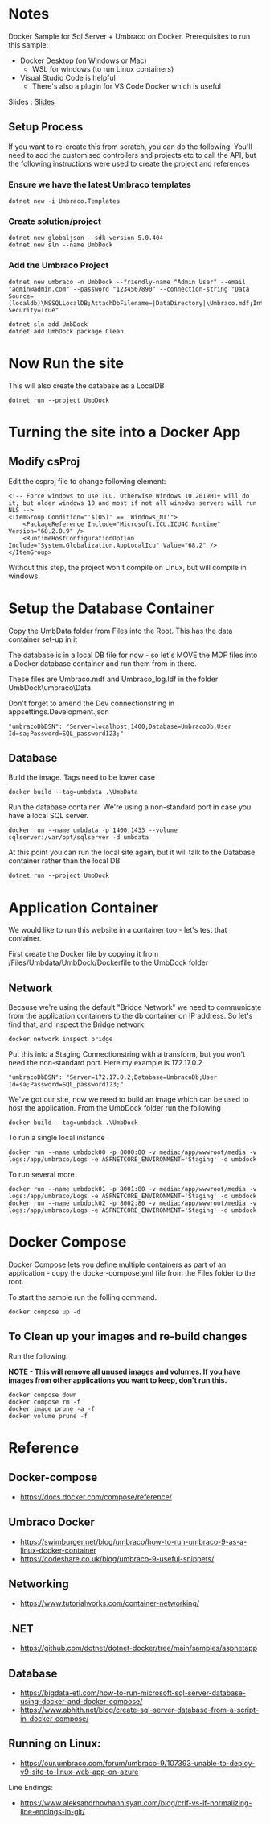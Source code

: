 # Notes

Docker Sample for Sql Server + Umbraco on Docker. Prerequisites to run this sample:

- Docker Desktop (on Windows or Mac)
    - WSL for windows (to run Linux containers)
- Visual Studio Code is helpful
    - There's also a plugin for VS Code Docker which is useful


Slides : [Slides](https://docs.google.com/presentation/d/1RhfTbOapkVlpEyAjJs80bQEh4oOKxCMD7Y8lyB3sL7E/edit?usp=sharing)

## Setup Process

If you want to re-create this from scratch, you can do the following. You'll need to add the customised controllers and projects etc to call the API, but the following instructions were used to create the project and references

### Ensure we have the latest Umbraco templates
    dotnet new -i Umbraco.Templates

### Create solution/project
    dotnet new globaljson --sdk-version 5.0.404
    dotnet new sln --name UmbDock

### Add the Umbraco Project


    dotnet new umbraco -n UmbDock --friendly-name "Admin User" --email "admin@admin.com" --password "1234567890" --connection-string "Data Source=(localdb)\MSSQLLocalDB;AttachDbFilename=|DataDirectory|\Umbraco.mdf;Integrated Security=True"

    dotnet sln add UmbDock
    dotnet add UmbDock package Clean

# Now Run the site

This will also create the database as a LocalDB

    dotnet run --project UmbDock

# Turning the site into a Docker App

## Modify csProj

Edit the csproj file to change following element:

    <!-- Force windows to use ICU. Otherwise Windows 10 2019H1+ will do it, but older windows 10 and most if not all winodws servers will run NLS -->
    <ItemGroup Condition="'$(OS)' == 'Windows_NT'">
        <PackageReference Include="Microsoft.ICU.ICU4C.Runtime" Version="68.2.0.9" />
        <RuntimeHostConfigurationOption Include="System.Globalization.AppLocalIcu" Value="68.2" />
    </ItemGroup>

Without this step, the project won't compile on Linux, but will compile in windows.

# Setup the Database Container

Copy the UmbData folder from Files into the Root. This has the data container set-up in it

The database is in a local DB file for now - so let's MOVE the MDF files into a Docker database container and run them from in there.

These files are Umbraco.mdf and Umbraco_log.ldf in the folder UmbDock\umbraco\Data

Don't forget to amend the Dev connectionstring in appsettings.Development.json

    "umbracoDbDSN": "Server=localhost,1400;Database=UmbracoDb;User Id=sa;Password=SQL_password123;"


## Database

Build the image. Tags need to be lower case

    docker build --tag=umbdata .\UmbData

Run the database container. We're using a non-standard port in case you have a local SQL server.

    docker run --name umbdata -p 1400:1433 --volume sqlserver:/var/opt/sqlserver -d umbdata

At this point you can run the local site again, but it will talk to the Database container rather than the local DB

    dotnet run --project UmbDock

# Application Container

We would like to run this website in a container too - let's test that container.

First create the Docker file by copying it from /Files/Umbdata/UmbDock/Dockerfile to the UmbDock folder

## Network

Because we're using the default "Bridge Network" we need to communicate from the application containers to the db container on IP address. So let's find that, and inspect the Bridge network.

    docker network inspect bridge

Put this into a Staging Connectionstring with a transform, but you won't need the non-standard port. Here my example is 172.17.0.2

    "umbracoDbDSN": "Server=172.17.0.2;Database=UmbracoDb;User Id=sa;Password=SQL_password123;"


We've got our site, now we need to build an image which can be used to host the application. From the UmbDock folder run the following

    docker build --tag=umbdock .\UmbDock

To run a single local instance

    docker run --name umbdock00 -p 8000:80 -v media:/app/wwwroot/media -v logs:/app/umbraco/Logs -e ASPNETCORE_ENVIRONMENT='Staging' -d umbdock

To run several more

    docker run --name umbdock01 -p 8001:80 -v media:/app/wwwroot/media -v logs:/app/umbraco/Logs -e ASPNETCORE_ENVIRONMENT='Staging' -d umbdock
    docker run --name umbdock02 -p 8002:80 -v media:/app/wwwroot/media -v logs:/app/umbraco/Logs -e ASPNETCORE_ENVIRONMENT='Staging' -d umbdock


# Docker Compose

Docker Compose lets you define multiple containers as part of an application - copy the docker-compose.yml file from the Files folder to the root.

To start the sample run the folling command. 

    docker compose up -d

## To Clean up your images and re-build changes

Run the following. 

**NOTE - This will remove all unused images and volumes. If you have images from other applications you want to keep, don't run this.**

    docker compose down
    docker compose rm -f
    docker image prune -a -f 
    docker volume prune -f 



# Reference

## Docker-compose 

- https://docs.docker.com/compose/reference/

## Umbraco Docker    

- https://swimburger.net/blog/umbraco/how-to-run-umbraco-9-as-a-linux-docker-container
- https://codeshare.co.uk/blog/umbraco-9-useful-snippets/    

## Networking
    
- https://www.tutorialworks.com/container-networking/

## .NET
    
- https://github.com/dotnet/dotnet-docker/tree/main/samples/aspnetapp

## Database
    
- https://bigdata-etl.com/how-to-run-microsoft-sql-server-database-using-docker-and-docker-compose/
- https://www.abhith.net/blog/create-sql-server-database-from-a-script-in-docker-compose/

## Running on Linux:

- https://our.umbraco.com/forum/umbraco-9/107393-unable-to-deploy-v9-site-to-linux-web-app-on-azure

Line Endings:

- https://www.aleksandrhovhannisyan.com/blog/crlf-vs-lf-normalizing-line-endings-in-git/
